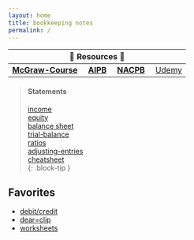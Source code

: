 ```yaml
---
layout: home
title: bookkeeping notes
permalink: /
---
```



| :honeybee: Resources :honeybee: |
|:---------:|
| [**McGraw-Course**](https://connect.mheducation.com/connect/hmStudentCourseList.do) &nbsp; &nbsp; [**AIPB**](https://aipb.org) &nbsp; &nbsp; [**NACPB**](https://www.certifiedpublicbookkeeper.org) &nbsp; &nbsp; [Udemy](https://www.udemy.com/)|

 
> #### Statements   
>   
> [income](2024-01-17-1-income-statement)   
> [equity](2024-01-17-2-changes-in-equity)   
> [balance sheet](2024-01-17-3-balance-sheet)   
> [trial-balance](2024-01-28-5-trial-balance)   
> [ratios](2024-01-17-4-fin-ratios)   
> [adjusting-entries](2024-01-25-6-adjusting-entries.md)  
> [cheatsheet](2024-01-16-order-of-financial-statements)  
{: .block-tip }

## Favorites
- [debit/credit](2023-12-27-youtube-debit-credits-explained)   
- [dear=clip](2023-12-27-dear-clip)  
- [worksheets](2024-01-16-worksheet-template)  
